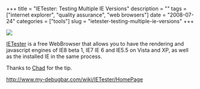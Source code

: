 +++
title = "IETester: Testing Multiple IE Versions"
description = ""
tags = ["internet explorer", "quality assurance", "web browsers"]
date = "2008-07-24"
categories = ["tools"]
slug = "ietester-testing-multiple-ie-versions"
+++


<div class="tool-screenshot mb1"><a href="http://www.my-debugbar.com/wiki/IETester/HomePage"><img id="bluga-thumbnail-2747" class="bluga-thumbnail custom" src="/media/bluga/
wt52303364a582e_custom.jpg"/></a></div><p><a href="http://www.my-debugbar.com/wiki/IETester/HomePage">IETester</a> is a free WebBrowser that allows you to have the rendering and javascript engines of IE8 beta 1, IE7 IE 6 and IE5.5 on Vista and XP, as well as the installed IE in the same process. </p>
<p>Thanks to <a href="http://2tbsp.com/">Chad</a> for the tip.</p>
  
<p><a href="http://www.my-debugbar.com/wiki/IETester/HomePage">http://www.my-debugbar.com/wiki/IETester/HomePage</a></p>
      
